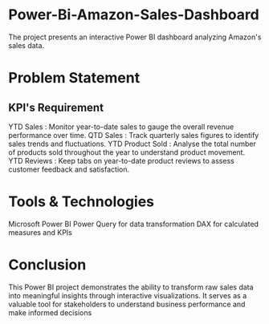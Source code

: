 # Power-Bi-Amazon-Sales-Dashboard
The project presents an interactive Power BI dashboard analyzing Amazon's sales data.

# Problem Statement 
## KPI's Requirement 
YTD Sales : Monitor year-to-date sales to gauge the overall revenue performance over time.
QTD Sales : Track quarterly sales figures to identify sales trends and fluctuations.
YTD Product Sold : Analyse the total number of products sold throughout the year to understand product movement.
YTD Reviews : Keep tabs on year-to-date product reviews to assess customer feedback and satisfaction.

# Tools & Technologies
Microsoft Power BI
Power Query for data transformation
DAX for calculated measures and KPIs

# Conclusion
This Power BI project demonstrates the ability to transform raw sales data into meaningful insights through interactive visualizations. It serves as a valuable tool for stakeholders to understand business performance and make informed decisions
